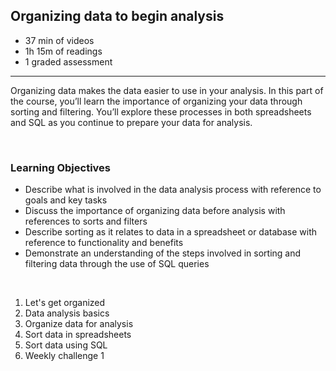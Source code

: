 ## Organizing data to begin analysis

- 37 min of videos
- 1h 15m of readings
- 1 graded assessment

<hr>

Organizing data makes the data easier to use in your analysis. In this part of the course, you’ll learn the importance of organizing your data through sorting and filtering. You’ll explore these processes in both spreadsheets and SQL as you continue to prepare your data for analysis.

<br>

### Learning Objectives

- Describe what is involved in the data analysis process with reference to goals and key tasks
- Discuss the importance of organizing data before analysis with references to sorts and filters
- Describe sorting as it relates to data in a spreadsheet or database with reference to functionality and benefits
- Demonstrate an understanding of the steps involved in sorting and filtering data through the use of SQL queries

<br>

1. Let's get organized
2. Data analysis basics
3. Organize data for analysis
4. Sort data in spreadsheets
5. Sort data using SQL
6. Weekly challenge 1
